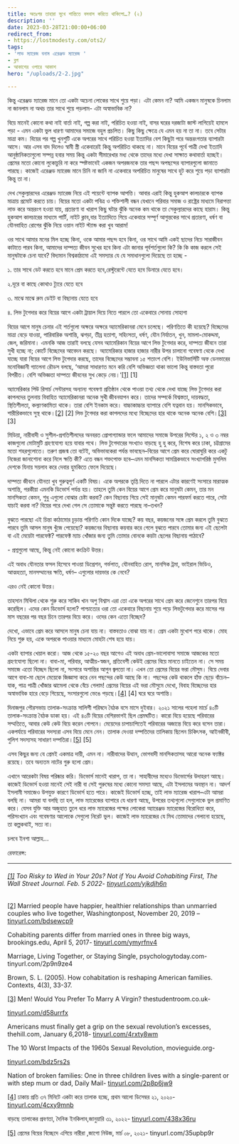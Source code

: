 ```yaml
---
title: অতঃপর তাহারা সুখে শান্তিতে বসবাস করিতে থাকিলো…? (২)
description: ''
date: 2023-03-28T21:00:00+06:00
redirect_from:
- https://lostmodesty.com/ots2/
tags:
- 'লাভ ম্যারেজ বনাম এরেঞ্জড ম্যারেজ '
- ব্লগ
- আকাশের ওপারে আকাশ
hero: "/uploads/2-2.jpg"

---
```

কিন্তু এরেঞ্জড ম্যারেজ মানে তো একটা অচেনা লোকের সাথে শুয়ে পড়া। এটা কেমন না? আমি একজন মানুষকে চিনলাম না জানলাম না অথচ তার সাথে শুয়ে পড়লাম- এটা অস্বাভাবিক না?

বিয়ে মানেই কোনো কথা নাই বার্তা নাই, গল্প করা নাই, পরিচিত হওয়া নাই, বাসর ঘরের দরজাটা জাস্ট লাগিয়েই হামলে পড়া - এমন একটা ভুল ধারণা আমাদের সমাজে বহুল প্রচলিত। কিছু কিছু ক্ষেত্রে যে এমন হয় না তা না। তবে সেটার মাত্রা কম। বিয়ের পর গল্প খুনশুটি একে অপরের সাথে পরিচিত হওয়া ইত্যাদির বেশ কিছুটা পরে অন্তরংগতার ব্যাপারটা আসে। আর এসব বাদ দিলেও স্বামী স্ত্রী একেবারেই কিন্তু অপরিচিত থাকছে না। মানে বিয়ের পূর্বে পাত্রী দেখা ইত্যাদি আনুষ্ঠানিকতাগুলো সম্পন্ন হবার সময় কিন্তু একটা সীমারেখার মধ্য থেকে তাদের মধ্যে দেখা সাক্ষাত কথাবার্তা হচ্ছেই। প্রেমের মতো কোনো লুকোচুরি না করে স্পষ্টভাবেই একজন অপরজনকে তার পছন্দ অপছন্দের ব্যাপারগুলো জানাতে পারছে। কাজেই এরেঞ্জড ম্যারেজ মানে চিনি না জানি না একেবারে অপরিচিত মানুষের সাথে হুট করে শুয়ে পড়া ব্যাপারটা কিন্তু তা না।

দেখ সেকুল্যারদের এরেঞ্জড ম্যারেজ নিয়ে এই পয়েন্টে ব্যাপক আপত্তি। আবার এরাই কিন্তু হুকআপ কালচারকে ব্যাপক মাত্রায় প্রমোট করতে চায়। বিয়ের মতো একটা পবিত্র ও শক্তিশালী বন্ধন যেখানে পরিবার সমাজ ও রাষ্ট্রের মাধ্যমে নিরাপত্তা লাভ করে অন্তরংগ হওয়া যায়, প্রতারণা বা খারাপ কিছু ঘটার ঝুঁকি অনেক কম থাকে তা সেকুল্যারদের কাছে হারাম। কিন্তু হুকআপ কালচারের মাধ্যমে পার্টি, নাইট ক্লাব,বার ইত্যাদিতে গিয়ে একেবারে সম্পূর্ণ আগুন্তকের সাথে প্রতারণা, ধর্ষণ বা যৌনবাহিত রোগের ঝুঁকি নিয়ে ওয়ান নাইট স্ট্যান্ড করা খুব আরাম!

ওর সাথে আমার মনের মিল হচ্ছে কিনা, ওকে আমার পছন্দ হবে কিনা, ওর সাথে আমি একই ছাদের নিচে সারাজীবন কাটাতে পারব কিনা, আমাদের দাম্পত্য জীবন সুখের হবে কিনা এটা জানার পূর্বশর্তগুলো কি? কি কি কাজ করলে সেই মানুষটাকে চেনা যাবে? বিদ্যমান বিশ্বকাঠামো এই সমস্যার যে যে সমাধানগুলো দিয়েছে তা হচ্ছে -

১. তার সাথে ডেট করতে হবে মানে প্রেম করতে হবে,রেস্টুরেন্টে যেতে হবে ডিনারে যেতে হবে।

২.দূরে বা কাছে কোথাও ট্যুরে যেতে হবে

৩. মাঝে মাঝে রুম ডেইট বা বিছানায় যেতে হবে

৪. লিভ টুগেদার করে বিয়ের আগে একটা ট্রায়াল দিয়ে নিতে পারলে তো একেবারে সোনায় সোহাগা

বিয়ের আগে মানুষ চেনার এই শর্তগুলো অক্ষরে অক্ষরে অ্যামেরিকানরা মেনে চলেছে। পরিণতিতে কী হয়েছে? বিচ্ছেদের মাত্রা বেড়ে যাওয়া, পারিবারিক অশান্তি, ঝগড়া, তীব্র হতাশা, সহিংসতা, ধর্ষণ, যৌন নির্যাতন, খুন, মামলা-মোকদ্দমা, জেল, জরিমানা। এমনকি আজ তারাই বলছে যেসব অ্যামেরিকান বিয়ের আগে লিভ টুগেদার করে, দাম্পত্য জীবনে তারা সুখী হচ্ছে না; কোর্টে বিচ্ছেদের আবেদন করছে। অ্যামেরিকার হাজার হাজার নারীর উপর চালানো গবেষণা থেকে দেখা যাচ্ছে যারা বিয়ের আগে লিভ টুগেদার করছে, তাদের বিচ্ছেদের সম্ভাবনা ১৫ শতাংশ বেশি। ইউনিভার্সিটি অফ ডেনভারের মনোবিজ্ঞানী গ্যালেনা রৌডস বলছে, ‘আমরা সাধারণত মনে করি বেশি অভিজ্ঞতা থাকা ভালো কিন্তু বাস্তবতা পুরো বিপরীত। বেশি অভিজ্ঞতা দাম্পত্য জীবনের সুখ কেড়ে নেয়।‘[\[1\]](#_ftn1) \[1\]

অ্যামেরিকার পিউ রিসার্চ সেন্টারসহ অন্যান্য গবেষণা প্রতিষ্ঠান থেকে পাওয়া তথ্য থেকে দেখা যাচ্ছে লিভ টুগেদার করা কাপলদের তুলনায় বিবাহিত অ্যামেরিকানরা অনেক সুখী জীবনযাপন করে। তাদের সম্পর্কে বিশ্বস্ততা, দায়বদ্ধতা, স্থিতিশীলতা, কল্যাণকামিতা থাকে। তারা বেশি ইনকাম করে। বাচ্চাকাচ্চার ব্যাপারে বেশি যত্নবান হয়। মানসিকভাবে, শারীরিকভাবে সুস্থ থাকে।[\[2\]](#_ftn2) \[2\] লিভ টুগেদার করা কাপলদের মধ্যে বিচ্ছেদের হার থাকে অনেক অনেক বেশি।[\[3\]](#_ftn3) \[3\]

মিডিয়া, নারীবাদী ও সুশীল-প্রগতিশীলদের অনবরত প্রোপাগ্যান্ডার ফলে আমাদের সমাজে উপরের লিস্টের ১, ২ ও ৩ নম্বর কাজগুলো মোটামুটি গ্রহণযোগ্য হয়ে যাবার পথে। লিভ টুগেদারের সংখ্যাও বাড়ছে হু হু করে, বিশেষ করে ঢাকা, চট্টগ্রামের মতো শহরগুলোতে। তরুণ প্রজন্ম তো বটেই, অভিভাবকেরা পর্যন্ত ভাবছেন–বিয়ের আগে প্রেম করে ঘোরাঘুরি করে একটু নিজেরা জানাশোনা করে নিলে ক্ষতি কী? এতে বন্ধন শক্তপোক্ত হবে–এমন মানসিকতা সামগ্রিকভাবে সংখ্যাগরিষ্ঠ মুসলিম দেশকে যিনায় সয়লাব করে দেবার হুমকিতে ফেলে দিয়েছে।

দাম্পত্য জীবনে যৌনতা খুব গুরুত্বপূর্ণ একটি বিষয়। একে অপরকে তৃপ্তি দিতে না পারলে এটার কারণেই সংসারে মারাত্মক অশান্তি, পরকীয়া এমনকি ডিভোর্স পর্যন্ত হয়। তাহলে তুমি কেন বিয়ের আগে প্রেম করে মানুষটা কেমন, তার মন মানসিকতা কেমন, শুধু এগুলো বোঝার চেষ্টা করবা? কেন বিছানায় গিয়ে সেই মানুষটা কেমন পারফর্ম করতে পারে, সেটা যাচাই করবা না? বিয়ের পরে দেখা গেল সে তোমাকে সন্তুষ্ট করতে পারছে না–তখন?

বুঝতে পারছো এই চিন্তা কাঠামোর চূড়ান্ত পরিণতি কোন দিকে যাচ্ছে? কয় বছর, কয়জনের সঙ্গে প্রেম করলে তুমি বুঝতে পারবে তুমি আসল মানুষ খুঁজে পেয়েছো? কয়জনের বিছানায় কয়বার করে গেলে বুঝতে পারবে তোমার জন্য এই ছেলেটা বা এই মেয়েটা পারফেক্ট? পারফেক্ট ম্যাচ খোঁজার জন্য তুমি তোমার বোনকে কয়টা ছেলের বিছানায় পাঠাবে?

\- প্রশ্নগুলো আছে, কিন্তু নেই কোনো কংক্রিট উত্তর।

এই অবাধ যৌনতার ফসল হিসেবে পাওয়া ডিপ্রেশন, গর্ভপাত, যৌনবাহিত রোগ, মানসিক ট্রমা, ভাইরাল ভিডিও, আত্মহত্যা, মানসম্মানের ক্ষতি, ধর্ষণ– এগুলোর দায়ভার কে নেবে?

এরও নেই কোনো উত্তর।

তাহসান মিথিলা থেকে শুরু করে সাকিব খান অপু বিশ্বাস এরা তো একে অপরের সাথে প্রেম করে জেনেশুনে তারপর বিয়ে করেছিল। এদের কেন ডিভোর্স হলো? পাশ্চাত্যের ওরা তো একেবারে বিছানায় শুয়ে পড়ে লিভটুগেদার করে মাসের পর মাস বছরের পর বছর চিনে তারপর বিয়ে করে। ওদের কেন এতো বিচ্ছেদ?

দেখো, এভাবে প্রেম করে আসলে মানুষ চেনা যায় না। বাস্তবতাও বোঝা যায় না। প্রেম একটা মুখোশ পরে থাকে। মোহ নিয়ে শুরু হয়, একে অপরকে পাওয়ার মাধ্যমে মোহটা শেষ হয়ে যায়।

একটা ব্যাপার খেয়াল করো। আজ থেকে ১৫-২০ বছর আগেও এই অবাধ প্রেম-ভালোবাসা সমাজে আজকের মতো গ্রহণযোগ্য ছিলো না। বাবা-মা, পরিবার, আত্মীয়-স্বজন, প্রতিবেশী কেউই প্রেমের বিয়ে মানতে চাইতেন না। সে সময় সমাজে এতো বিচ্ছেদ ছিলো না, সংসারে অশান্তির আগুন জ্বলতো না। এখন তো প্রেমের বিয়ের ভরা মৌসুম। বিয়ে দেবার আগে বাবা-মা ছেলে মেয়েকে জিজ্ঞাসা করে নেন পছন্দের কেউ আছে কি না। পছন্দের কেউ থাকলে হাঁফ ছেড়ে বাঁচেন–যাক, পাত্র পাত্রী খোঁজার ঝামেলা থেকে বেঁচে গেলাম! প্রেমের বিয়ের এই ভরা মৌসুমে দেখো, বিবাহ বিচ্ছেদের হার অস্বাভাবিক হারে বেড়ে গিয়েছে, সংসারগুলো ভেঙে পড়ছে।[\[4\]](#_ftn4) \[4\] ঘরে ঘরে অশান্তি।

দিনাজপুর পৌরসভায় তালাক-সংক্রান্ত সালিশী পরিষদে বৈঠক বসে মাসে দুইবার। ২০২১ সালের পহেলা মার্চে ৪০টি তালাক-সংক্রান্ত বৈঠক ডাকা হয়। এই ৪০টি বিয়ের বেশিরভাগই ছিল প্রেমঘটিত। কারো বিয়ে হয়েছে পরিবারের সম্মতিতে, আবার কেউ কেউ বিয়ে করেন গোপনে। মেয়েদের চাপাচাপিতেই পরিবারের অজান্তে বিয়ে করে বসেন তারা। একপর্যায়ে পরিবারের সদস্যরা এসব বিয়ে মেনে নেন। তালাক দেওয়া দম্পতিদের তালিকায় ছিলেন চিকিৎসক, আইনজীবী, পুলিশ সদস্যসহ সাধারণ দম্পতিরা।[\[5\]](#_ftn5) \[5\]

এসব কিছুর জন্য যে প্রেমই একমাত্র দায়ী, এমন না। নারীবাদের উত্থান, ভোগবাদী মানসিকতাসহ আরো অনেক ফ্যাক্টর রয়েছে। তবে অন্যতম নাটের গুরু হলো প্রেম।

এখানে আরেকটা বিষয় পরিষ্কার করি। ডিভোর্স মানেই খারাপ, তা না। সাহাবীদের মধ্যেও ডিভোর্সের উদাহরণ আছে। কাজেই ডিভোর্স হওয়া মানেই সেই নারী বা সেই পুরুষের মধ্যে কোনো সমস্যা আছে, এটা ইসলামের অবস্থান না। আদর্শ ইসলামী সমাজেও উপযুক্ত কারণে ডিভোর্স হতে পারে। কাজেই ডিভোর্স হচ্ছে, তাই লাভ ম্যারেজ খারাপ–এটা আমরা বলছি না। আমরা যা বলছি তা হল, লাভ ম্যারেজের ব্যাপারে যে ধারণা আছে, উপরের তথ্যগুলো সেগুলোকে ভুল প্রমাণিত করে। যেসব যুক্তি আর অজুহাত তুলে ধরে লাভ ম্যারেজের পক্ষের লোকেরা অ্যারেঞ্জড ম্যারেজের বিরোধিতা করে, পরিসংখ্যান এবং গবেষণার আলোকে সেগুলো নিরেট ভুল। কাজেই লাভ ম্যারেজের যে মিথ তোমাদের গেলানো হয়েছে, তা কল্পকথাই, সত্য না।

চলবে ইনশা আল্লাহ...

রেফারেন্স:

***

###### [\[1\]](#_ftnref1) Too Risky to Wed in Your 20s? Not if You Avoid Cohabiting First, The Wall Street Journal. Feb. 5 2022- [tinyurl.com/yjkdjh6n](https://tinyurl.com/yjkdjh6n)

[\[2\]](#_ftnref2) Married people have happier, healthier relationships than unmarried couples who live together, Washingtonpost, November 20, 2019 – [tinyurl.com/bdsewcp9](https://tinyurl.com/bdsewcp9)

Cohabiting parents differ from married ones in three big ways, brookings.edu, April 5, 2017- [tinyurl.com/ymyrfnv4](https://tinyurl.com/ymyrfnv4)

Marriage, Living Together, or Staying Single, psychologytoday.com-tinyurl.com/2p9n9ze4

Brown, S. L. (2005). How cohabitation is reshaping American families. Contexts, 4(3), 33-37.

[\[3\]](#_ftnref3) Men! Would You Prefer To Marry A Virgin? thestudentroom.co.uk-

[tinyurl.com/d58urrfx](https://tinyurl.com/d58urrfx)

Americans must finally get a grip on the sexual revolution’s excesses, thehill.com, January 6,2018- [tinyurl.com/4rxty8wm](https://tinyurl.com/4rxty8wm)

The 10 Worst Impacts of the 1960s Sexual Revolution, movieguide.org-

[tinyurl.com/bdz5rs2s](https://tinyurl.com/bdz5rs2s)

Nation of broken families: One in three children lives with a single-parent or with step mum or dad, Daily Mail- [tinyurl.com/2p8p6jw9](https://tinyurl.com/2p8p6jw9)

[\[4\]](#_ftnref4) ঢাকায় প্রতি ৩৭ মিনিটে একটা করে তালাক হচ্ছে, প্রথম আলো ডিসেম্বর ২১, ২০২০- [tinyurl.com/4cxy9mnb](https://tinyurl.com/4cxy9mnb)

বাড়ছে তালাকের প্রবণতা, দৈনিক ইনকিলাব,জানুয়ারি ৩১, ২০২২- [tinyurl.com/438x36ru](https://tinyurl.com/438x36ru)

[\[5\]](#_ftnref5) প্রেমের বিয়ের বিচ্ছেদে এগিয়ে নারীরা ,জাগো নিউজ, মার্চ ০৮, ২০২১- tinyurl.com/35upbp9r